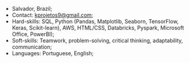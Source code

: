 - Salvador, Brazil;
- Contact: kprojetos9@gmail.com;
- Hard-skills: SQL, Python (Pandas, Matplotlib, Seaborn, TensorFlow, Keras, Scikit-learn), AWS, HTML/CSS, Databricks, Pyspark, Microsoft Office, PowerBI);
- Soft-skills: Teamwork, problem-solving, critical thinking, adaptability, communication;
- Languages: Portuguese, English;
